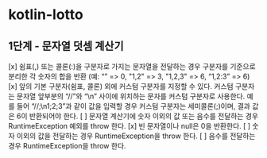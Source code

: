 # kotlin-lotto

## 1단계 - 문자열 덧셈 계산기
[x] 쉼표(,) 또는 콜론(:)을 구분자로 가지는 문자열을 전달하는 경우 구분자를 기준으로 분리한 각 숫자의 합을 반환 (예: “” => 0, "1,2" => 3, "1,2,3" => 6, “1,2:3” => 6)
[x] 앞의 기본 구분자(쉼표, 콜론) 외에 커스텀 구분자를 지정할 수 있다. 커스텀 구분자는 문자열 앞부분의 “//”와 “\n” 사이에 위치하는 문자를 커스텀 구분자로 사용한다. 예를 들어 “//;\n1;2;3”과 같이 값을 입력할 경우 커스텀 구분자는 세미콜론(;)이며, 결과 값은 6이 반환되어야 한다.
[ ] 문자열 계산기에 숫자 이외의 값 또는 음수를 전달하는 경우 RuntimeException 예외를 throw 한다.
   [x] 빈 문자열이나 null은 0을 반환한다.
   [ ] 숫자 이외의 값을 전달하는 경우 RuntimeException을 throw 한다.
   [ ] 음수를 전달하는 경우 RuntimeException을 throw 한다.
